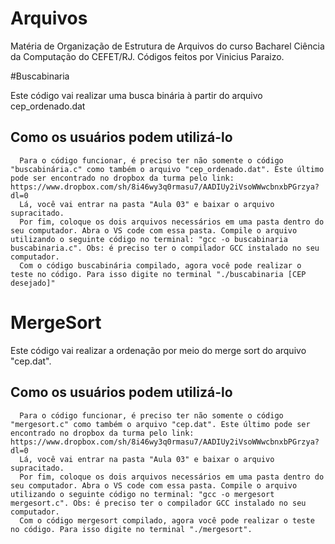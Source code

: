 # Arquivos
Matéria de Organização de Estrutura de Arquivos do curso Bacharel Ciência da Computação do CEFET/RJ. Códigos feitos por Vinicius Paraizo.

#Buscabinaria

Este código vai realizar uma busca binária à partir do arquivo cep_ordenado.dat
    
## Como os usuários podem utilizá-lo
      Para o código funcionar, é preciso ter não somente o código "buscabinária.c" como também o arquivo "cep_ordenado.dat". Este último pode ser encontrado no dropbox da turma pelo link: https://www.dropbox.com/sh/8i46wy3q0rmasu7/AADIUy2iVsoWWwcbnxbPGrzya?dl=0
      Lá, você vai entrar na pasta "Aula 03" e baixar o arquivo supracitado.
      Por fim, coloque os dois arquivos necessários em uma pasta dentro do seu computador. Abra o VS code com essa pasta. Compile o arquivo utilizando o seguinte código no terminal: "gcc -o buscabinaria buscabinaria.c". Obs: é preciso ter o compilador GCC instalado no seu computador.
      Com o código buscabinária compilado, agora você pode realizar o teste no código. Para isso digite no terminal "./buscabinaria [CEP desejado]"


# MergeSort

Este código vai realizar a ordenação por meio do merge sort do arquivo "cep.dat".

## Como os usuários podem utilizá-lo
      Para o código funcionar, é preciso ter não somente o código "mergesort.c" como também o arquivo "cep.dat". Este último pode ser encontrado no dropbox da turma pelo link: https://www.dropbox.com/sh/8i46wy3q0rmasu7/AADIUy2iVsoWWwcbnxbPGrzya?dl=0
      Lá, você vai entrar na pasta "Aula 03" e baixar o arquivo supracitado.
      Por fim, coloque os dois arquivos necessários em uma pasta dentro do seu computador. Abra o VS code com essa pasta. Compile o arquivo utilizando o seguinte código no terminal: "gcc -o mergesort mergesort.c". Obs: é preciso ter o compilador GCC instalado no seu computador.
      Com o código mergesort compilado, agora você pode realizar o teste no código. Para isso digite no terminal "./mergesort".

